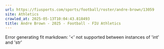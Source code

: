 ```yaml
---
url: https://fiusports.com/sports/football/roster/andre-brown/13059
site: Athletics
crawled_at: 2025-05-13T10:04:43.818493
title: Andre Brown - 2025 - Football - FIU Athletics
---
```


Error generating fit markdown: '<' not supported between instances of 'int' and 'str'